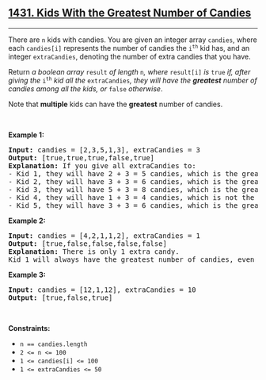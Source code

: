 <h2><a href="https://leetcode.com/problems/kids-with-the-greatest-number-of-candies/">1431. Kids With the Greatest Number of Candies</a></h2><hr><p>There are <code>n</code> kids with candies. You are given an integer array <code>candies</code>, where each <code>candies[i]</code> represents the number of candies the <code>i<sup>th</sup></code> kid has, and an integer <code>extraCandies</code>, denoting the number of extra candies that you have.</p>

<p>Return <em>a boolean array </em><code>result</code><em> of length </em><code>n</code><em>, where </em><code>result[i]</code><em> is </em><code>true</code><em> if, after giving the </em><code>i<sup>th</sup></code><em> kid all the </em><code>extraCandies</code><em>, they will have the <strong>greatest</strong> number of candies among all the kids</em><em>, or </em><code>false</code><em> otherwise</em>.</p>

<p>Note that <strong>multiple</strong> kids can have the <strong>greatest</strong> number of candies.</p>

<p>&nbsp;</p>
<p><strong class="example">Example 1:</strong></p>

<pre>
<strong>Input:</strong> candies = [2,3,5,1,3], extraCandies = 3
<strong>Output:</strong> [true,true,true,false,true] 
<strong>Explanation:</strong> If you give all extraCandies to:
- Kid 1, they will have 2 + 3 = 5 candies, which is the greatest among the kids.
- Kid 2, they will have 3 + 3 = 6 candies, which is the greatest among the kids.
- Kid 3, they will have 5 + 3 = 8 candies, which is the greatest among the kids.
- Kid 4, they will have 1 + 3 = 4 candies, which is not the greatest among the kids.
- Kid 5, they will have 3 + 3 = 6 candies, which is the greatest among the kids.
</pre>

<p><strong class="example">Example 2:</strong></p>

<pre>
<strong>Input:</strong> candies = [4,2,1,1,2], extraCandies = 1
<strong>Output:</strong> [true,false,false,false,false] 
<strong>Explanation:</strong> There is only 1 extra candy.
Kid 1 will always have the greatest number of candies, even if a different kid is given the extra candy.
</pre>

<p><strong class="example">Example 3:</strong></p>

<pre>
<strong>Input:</strong> candies = [12,1,12], extraCandies = 10
<strong>Output:</strong> [true,false,true]
</pre>

<p>&nbsp;</p>
<p><strong>Constraints:</strong></p>

<ul>
	<li><code>n == candies.length</code></li>
	<li><code>2 &lt;= n &lt;= 100</code></li>
	<li><code>1 &lt;= candies[i] &lt;= 100</code></li>
	<li><code>1 &lt;= extraCandies &lt;= 50</code></li>
</ul>
